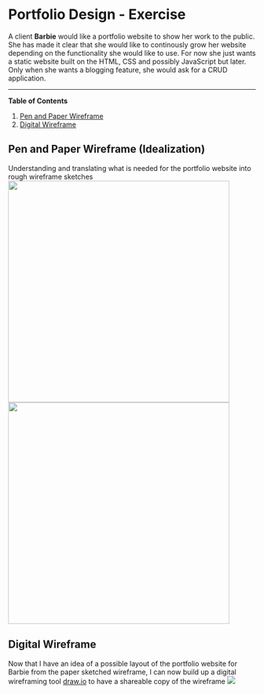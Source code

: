 # Portfolio Design - Exercise  
A client **Barbie** would like a portfolio website to show her work to the public. She has made it clear that she would like to continously grow her website depending on the functionality she would like to use. For now she just wants a static website built on the HTML, CSS and possibly JavaScript but later. Only when she wants a blogging feature, she would ask for a CRUD application.  

---
**Table of Contents**  
1. [Pen and Paper Wireframe](#pen-and-paper-wireframe-idealization)
2. [Digital Wireframe](#digital-wireframe)


## Pen and Paper Wireframe (Idealization)  
Understanding and translating what is needed for the portfolio website into rough wireframe sketches  
<img src="https://user-images.githubusercontent.com/98871804/152750752-1aa533db-c9f0-4558-b1c7-4ad7cbd3b987.jpg" width="450"></img>
<img src="https://user-images.githubusercontent.com/98871804/152751689-0dfc464b-cbbb-4d3a-b80c-23ce724dc5b9.jpg" width="450"></img>

## Digital Wireframe  
Now that I have an idea of a possible layout of the portfolio website for Barbie from the paper sketched wireframe, I can now build up a digital wireframing tool [draw.io](https://draw.io) to have a shareable copy of the wireframe
<img src="https://drive.google.com/file/d/1_80JdwSFH_aT-ha8-rpx4xjFgHKT3K2H/view?usp=sharing"></img>
